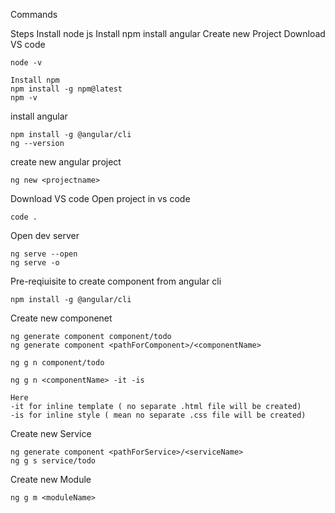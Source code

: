 
Commands

Steps 
Install node js
Install npm
install angular
Create new Project
Download VS code

```
node -v
```

```
Install npm
npm install -g npm@latest
npm -v
```

install angular
```
npm install -g @angular/cli
ng --version
```

create new angular project
```
ng new <projectname>
```

Download VS code
Open project in vs code 
```
code .
```

Open dev server
```
ng serve --open
ng serve -o
```
Pre-reqiuisite to create component from angular cli

```
npm install -g @angular/cli
```

Create new componenet
```
ng generate component component/todo
ng generate component <pathForComponent>/<componentName>

ng g n component/todo

ng g n <componentName> -it -is 

Here 
-it for inline template ( no separate .html file will be created)
-is for inline style ( mean no separate .css file will be created)
```

Create new Service
```
ng generate component <pathForService>/<serviceName>
ng g s service/todo
```

Create new Module
```
ng g m <moduleName>
```
 
